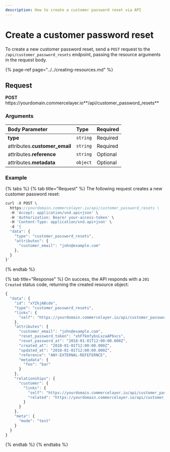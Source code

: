 ```yaml
---
description: How to create a customer password reset via API
---
```


# Create a customer password reset

To create a new customer password reset, send a `POST` request to the `/api/customer_password_resets` endpoint, passing the resource arguments in the request body.

{% page-ref page="../../creating-resources.md" %}

## Request

**POST** https://<i></i>yourdomain.commercelayer.io**/api/customer_password_resets**

### Arguments

| Body Parameter | Type | Required |
| :--- | :--- | :--- |
| **type** | `string` | Required |
| attributes.**customer_email** | `string` | Required |
| attributes.**reference** | `string` | Optional |
| attributes.**metadata** | `object` | Optional |

### Example

{% tabs %}
{% tab title="Request" %}
The following request creates a new customer password reset:

```javascript
curl -X POST \
  https://yourdomain.commercelayer.io/api/customer_password_resets \
  -H 'Accept: application/vnd.api+json' \
  -H 'Authorization: Bearer your-access-token' \
  -H 'Content-Type: application/vnd.api+json' \
  -d '{
  "data": {
    "type": "customer_password_resets",
    "attributes": {
      "customer_email": "john@example.com"
    },
  }
}'
```
{% endtab %}

{% tab title="Response" %}
On success, the API responds with a `201 Created` status code, returning the created resource object:

```javascript
{
  "data": {
    "id": "xYZkjABcde",
    "type": "customer_password_resets",
    "links": {
      "self": "https://yourdomain.commercelayer.io/api/customer_password_resets/xYZkjABcde"
    },
    "attributes": {
      "customer_email": "john@example.com",
      "reset_password_token": "xhFfkmfybsLxzaAP6xcs",
      "reset_password_at": "2018-01-01T12:00:00.000Z",
      "created_at": "2018-01-01T12:00:00.000Z",
      "updated_at": "2018-01-01T12:00:00.000Z",
      "reference": "ANY-EXTERNAL-REFEFERNCE",
      "metadata": {
        "foo": "bar"
      }
    },
    "relationships": {
      "customer": {
        "links": {
          "self": "https://yourdomain.commercelayer.io/api/customer_password_resets/xYZkjABcde/relationships/customer",
          "related": "https://yourdomain.commercelayer.io/api/customer_password_resets/xYZkjABcde/customer"
        }
      }
    },
    "meta": {
      "mode": "test"
    }
  }
}
```
{% endtab %}
{% endtabs %}
